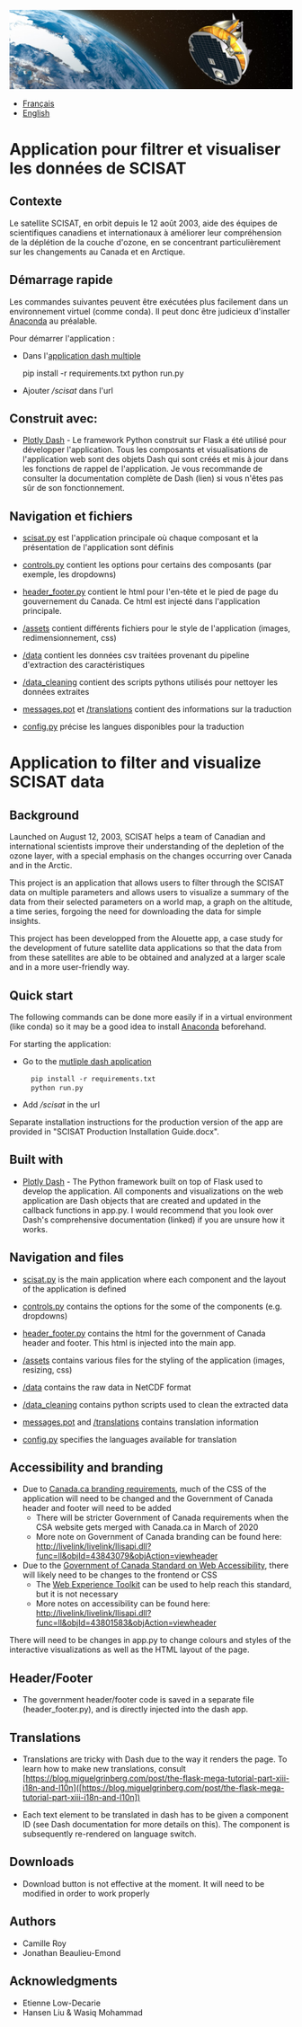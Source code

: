 ![scisat satellite](scisat_banner.jpg)

- [Français](#application-pour-filtrer-et-visualiser-les-données-de-scisat)
- [English](#application-to-filter-and-visualize-scisat-data)

# Application pour filtrer et visualiser les données de SCISAT

## Contexte

Le satellite SCISAT, en orbit depuis le 12 août 2003, aide des équipes de scientifiques canadiens et internationaux à améliorer leur compréhension de la déplétion de la couche d'ozone, en se concentrant particulièrement sur les changements au Canada et en Arctique. 

## Démarrage rapide
Les commandes suivantes peuvent être exécutées plus facilement dans un environnement virtuel (comme conda). Il peut donc être judicieux d'installer [Anaconda](https://www.anaconda.com/distribution/) au préalable.

Pour démarrer l'application :

- Dans l'[application dash multiple](Camille-Jonathan-asc-csa/Scisat-App)

    pip install -r requirements.txt
    python run.py

- Ajouter */scisat* dans l'url

## Construit avec:

 - [Plotly Dash](https://dash.plot.ly/) - Le framework Python construit sur Flask a été utilisé pour développer l'application. Tous les composants et visualisations de l'application web sont des objets Dash qui sont créés et mis à jour dans les fonctions de rappel de l'application. Je vous recommande de consulter la documentation complète de Dash (lien) si vous n'êtes pas sûr de son fonctionnement.

## Navigation et fichiers

 - [scisat.py](scisat.py) est l'application principale où chaque composant et la présentation de l'application sont définis 
 
 - [controls.py](controls.py) contient les options pour certains des composants (par exemple, les dropdowns)

 - [header_footer.py](header_footer.py) contient le html pour l'en-tête et le pied de page du gouvernement du Canada. Ce html est injecté dans l'application principale.
 
 - [/assets](assets) contient différents fichiers pour le style de l'application (images, redimensionnement, css)
 
 - [/data](data) contient les données csv traitées provenant du pipeline d'extraction des caractéristiques

 - [/data_cleaning](data_cleaning) contient des scripts pythons utilisés pour nettoyer les données extraites

 - [messages.pot](message.pot) et [/translations](translations) contient des informations sur la traduction

 - [config.py](config.py) précise les langues disponibles pour la traduction

# Application to filter and visualize SCISAT data

## Background

Launched on August 12, 2003, SCISAT helps a team of Canadian and international scientists improve their understanding of the depletion of the ozone layer, 
 with a special emphasis on the changes occurring over Canada and in the Arctic.

This project is an application that allows users to filter through the SCISAT data on
 multiple parameters and allows users to visualize a summary of the data from their selected parameters on a
 world map, a graph on the altitude, a time series, forgoing the need for downloading the data for simple insights. 

This project has been developped from the Alouette app, a case study for the development of future satellite data applications so that the data from
 from these satellites are able to be obtained and analyzed at a larger scale and in a more user-friendly way.

## Quick start

The following commands can be done more easily if in a virtual environment (like conda) so it may be a good idea to install [Anaconda](https://www.anaconda.com/distribution/) beforehand. 

For starting the application:

- Go to the [mutliple dash application](https://github.com/Camille-Jonathan-asc-csa/Scisat-App)

        pip install -r requirements.txt
        python run.py

- Add */scisat* in the url

Separate installation instructions for the production version of the app are provided in "SCISAT Production Installation Guide.docx".

## Built with

 - [Plotly Dash](https://dash.plot.ly/) - The Python framework built on top of Flask used to develop the application. All components and visualizations on the web application are Dash objects that are created and updated in the callback functions in app.py. I would recommend that you look over Dash's comprehensive documentation (linked) if you are unsure how it works.

## Navigation and files

 - [scisat.py](scisat.py) is the main application where each component and the layout of the application is defined 
 
 - [controls.py](controls.py) contains the options for the some of the components (e.g. dropdowns)

 - [header_footer.py](header_footer.py) contains the html for the government of Canada header and footer. This html is injected into the main app.
 
 - [/assets](assets) contains various files for the styling of the application (images, resizing, css)
 
 - [/data](data) contains the raw data in NetCDF format

 - [/data_cleaning](data_cleaning) contains python scripts used to clean the extracted data

 - [messages.pot](message.pot) and [/translations](translations) contains translation information

 - [config.py](config.py) specifies the languages available for translation


## Accessibility and branding
 - Due to [Canada.ca branding requirements](https://wet-boew.github.io/themes-dist/GCWeb/index-en.html), much of the CSS of the application will need to be changed and the Government of Canada header and footer will need to be added
    - There will be stricter Government of Canada requirements when the CSA website gets merged with Canada.ca in March of 2020
    - More note on Government of Canada branding can be found here: [http://livelink/livelink/llisapi.dll?func=ll&objId=43843079&objAction=viewheader](http://livelink/livelink/llisapi.dll?func=ll&objId=43843079&objAction=viewheader)
 - Due to the [Government of Canada Standard on Web Accessibility](https://www.tbs-sct.gc.ca/pol/doc-eng.aspx?id=23601), there will likely need to be changes to the frontend or CSS
    - The [Web Experience Toolkit](https://wet-boew.github.io/v4.0-ci/index-en.html) can be used to help reach this standard, but it is not necessary
    - More notes on accessibility can be found here: [http://livelink/livelink/llisapi.dll?func=ll&objId=43801583&objAction=viewheader]([http://livelink/livelink/llisapi.dll?func=ll&objId=43801583&objAction=viewheader])
 
There will need to be changes in app.py to change colours and styles of the interactive visualizations as well as the HTML layout of the page.

## Header/Footer

- The government header/footer code is saved in a separate file (header_footer.py), and is directly injected into the dash app.

## Translations

 - Translations are tricky with Dash due to the way it renders the page. To learn how to make new translations, consult [https://blog.miguelgrinberg.com/post/the-flask-mega-tutorial-part-xiii-i18n-and-l10n]([https://blog.miguelgrinberg.com/post/the-flask-mega-tutorial-part-xiii-i18n-and-l10n])

 - Each text element to be translated in dash has to be given a component ID (see Dash documentation for more details on this). The component is subsequently re-rendered on language switch. 

## Downloads

- Download button is not effective at the moment. It will need to be modified in order to work properly

## Authors
 - Camille Roy
 - Jonathan Beaulieu-Emond
 
## Acknowledgments
 - Etienne Low-Decarie
 - Hansen Liu & Wasiq Mohammad 
